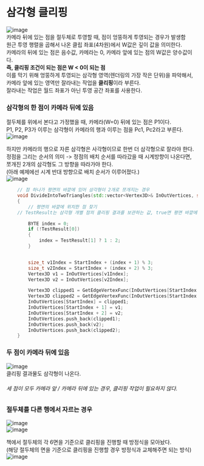 # 삼각형 클리핑
![image](https://github.com/user-attachments/assets/95c44f89-15d7-450e-a58a-1436eaa904f4)  
카메라 뒤에 있는 점을 절두체로 투영할 때, 점이 엉뚱하게 투영되는 경우가 발생함  
원근 투영 행렬을 곱해서 나온 클립 좌표(4차원)에서 W값은 깊이 값을 의미한다.  
카메라의 뒤에 있는 점은 음수값, 카메라는 0, 카메라 앞에 있는 점의 W값은 양수값이다.  
**즉, 클리핑 조건이 되는 점은 W < 0이 되는 점**  
이를 막기 위해 엉뚱하게 투영되는 삼각형 영역(렌더링의 가장 작은 단위)을 파악해서, 카메라 앞에 있는 영역만 잘라내는 작업을 **클리핑**이라 부른다.  
잘라내는 작업은 월드 좌표가 아닌 투영 공간 좌표를 사용한다.  

### 삼각형의 한 점이 카메라 뒤에 있음
절두체를 위에서 본다고 가정했을 때, 카메라(W=0) 뒤에 있는 점은 P1이다.  
P1, P2, P3가 이루는 삼각형이 카메라의 행과 이루는 점을 Pc1, Pc2라고 부른다.  
![image](https://github.com/user-attachments/assets/a34bee76-b83f-421d-8ec4-fc164d8ca0d9)  

하지만 카메라의 행으로 자른 삼각형은 사각형이므로 한번 더 삼각형으로 잘라야 한다.  
정점을 그리는 순서의 의미 -> 정점의 배치 순서를 따라갔을 때 시계방향이 나온다면, 쪼개진 2개의 삼각형도 그 방향을 따라가야 한다.  
(아래 예제에선 시계 반대 방향으로 배치 순서가 이루어졌다.)  
![image](https://github.com/user-attachments/assets/c685fd76-f424-433e-8b79-dd52fd4edf23)  
```cpp
	// 점 하나가 평면의 바깥에 있어 삼각형이 2개로 쪼개지는 경우
	void DivideIntoTwoTriangles(std::vector<Vertex3D>& InOutVertices, size_t StartIndex, size_t NonPassCount)
	{
		// 평면의 바깥에 위치한 점 찾기
    // TestResult는 삼각형 개별 점의 클리핑 결과를 보관하는 값, true면 평면 바깥에 있는 점

		BYTE index = 0; 
		if (!TestResult[0])
		{
			index = TestResult[1] ? 1 : 2;
		}


		size_t v1Index = StartIndex + (index + 1) % 3;
		size_t v2Index = StartIndex + (index + 2) % 3;
		Vertex3D v1 = InOutVertices[v1Index];
		Vertex3D v2 = InOutVertices[v2Index];

		Vertex3D clipped1 = GetEdgeVertexFunc(InOutVertices[StartIndex + index], v1);
		Vertex3D clipped2 = GetEdgeVertexFunc(InOutVertices[StartIndex + index], v2);
		InOutVertices[StartIndex] = clipped1;
		InOutVertices[StartIndex + 1] = v1;
		InOutVertices[StartIndex + 2] = v2;
		InOutVertices.push_back(clipped1);
		InOutVertices.push_back(v2);
		InOutVertices.push_back(clipped2);
	}
```

### 두 점이 카메라 뒤에 있음
![image](https://github.com/user-attachments/assets/984be798-d1ad-431b-a197-29994e075f06)  
클리핑 결과물도 삼각형이 나온다.  

###### 세 점이 모두 카메라 앞 / 카메라 뒤에 있는 경우, 클리핑 작업이 필요하지 않다.

### 절두체를 다른 행에서 자르는 경우
![image](https://github.com/user-attachments/assets/3206246e-ecc2-420d-ab4e-10d984c1f3e5)  
![image](https://github.com/user-attachments/assets/5443a466-6505-4ad4-b695-1a99c2beeb3b)  

책에서 절두체의 각 6면을 기준으로 클리핑을 진행할 때 방정식을 모아놨다.  
(해당 절두체의 면을 기준으로 클리핑을 진행할 경우 방정식과 교체해주면 되는 방식)  
![image](https://github.com/user-attachments/assets/d2934873-c0ee-4fe2-9a88-d70dfd460aec)  

